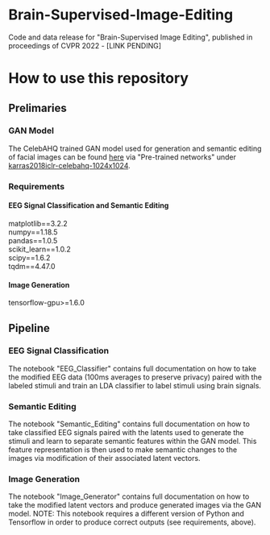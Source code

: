 # Brain-Supervised-Image-Editing
Code and data release for "Brain-Supervised Image Editing", published in proceedings of CVPR 2022 -  [LINK PENDING]

# How to use this repository

## Prelimaries
### GAN Model
The CelebAHQ trained GAN model used for generation and semantic editing of facial images can be found [here](https://github.com/tkarras/progressive_growing_of_gans) via "Pre-trained networks" under [karras2018iclr-celebahq-1024x1024](https://drive.google.com/drive/folders/15hvzxt_XxuokSmj0uO4xxMTMWVc0cIMU).

### Requirements

#### EEG Signal Classification and Semantic Editing
matplotlib==3.2.2  
numpy==1.18.5  
pandas==1.0.5  
scikit_learn==1.0.2  
scipy==1.6.2  
tqdm==4.47.0  

#### Image Generation
tensorflow-gpu>=1.6.0

## Pipeline

### EEG Signal Classification
The notebook "EEG_Classifier" contains full documentation on how to take the modified EEG data (100ms averages to preserve privacy) paired with the labeled stimuli and train an LDA classifier to label stimuli using brain signals.

### Semantic Editing
The notebook "Semantic_Editing" contains full documentation on how to take classified EEG signals paired with the latents used to generate the stimuli and learn to separate semantic features within the GAN model. This feature representation is then used to make semantic changes to the images via modification of their associated latent vectors.

### Image Generation
The notebook "Image_Generator" contains full documentation on how to take the modified latent vectors and produce generated images via the GAN model. NOTE: This notebook requires a different version of Python and Tensorflow in order to produce correct outputs (see requirements, above).
